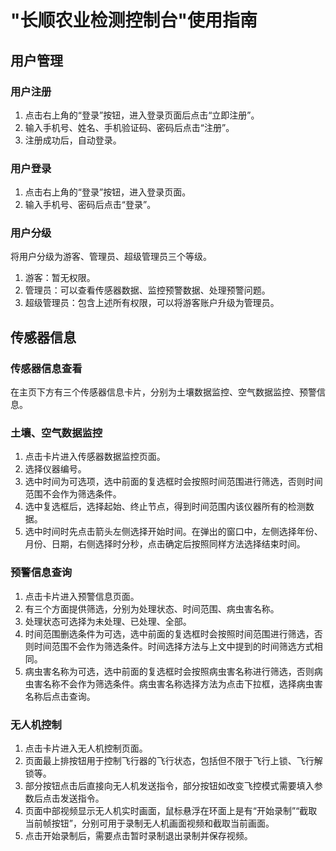# "长顺农业检测控制台"使用指南

## 用户管理

### 用户注册

1. 点击右上角的“登录”按钮，进入登录页面后点击“立即注册”。
2. 输入手机号、姓名、手机验证码、密码后点击“注册”。
3. 注册成功后，自动登录。

### 用户登录

1. 点击右上角的“登录”按钮，进入登录页面。
2. 输入手机号、密码后点击“登录”。

### 用户分级

将用户分级为游客、管理员、超级管理员三个等级。

1. 游客：暂无权限。
2. 管理员：可以查看传感器数据、监控预警数据、处理预警问题。
3. 超级管理员：包含上述所有权限，可以将游客账户升级为管理员。

## 传感器信息

### 传感器信息查看

在主页下方有三个传感器信息卡片，分别为土壤数据监控、空气数据监控、预警信息。

### 土壤、空气数据监控

1. 点击卡片进入传感器数据监控页面。
2. 选择仪器编号。
3. 选中时间为可选项，选中前面的复选框时会按照时间范围进行筛选，否则时间范围不会作为筛选条件。
4. 选中复选框后，选择起始、终止节点，得到时间范围内该仪器所有的检测数据。
5. 选中时间时先点击箭头左侧选择开始时间。在弹出的窗口中，左侧选择年份、月份、日期，右侧选择时分秒，点击确定后按照同样方法选择结束时间。

### 预警信息查询

1. 点击卡片进入预警信息页面。
2. 有三个方面提供筛选，分别为处理状态、时间范围、病虫害名称。
3. 处理状态可选择为未处理、已处理、全部。
4. 时间范围删选条件为可选，选中前面的复选框时会按照时间范围进行筛选，否则时间范围不会作为筛选条件。时间选择方法与上文中提到的时间筛选方式相同。
5. 病虫害名称为可选，选中前面的复选框时会按照病虫害名称进行筛选，否则病虫害名称不会作为筛选条件。病虫害名称选择方法为点击下拉框，选择病虫害名称后点击查询。

### 无人机控制

1. 点击卡片进入无人机控制页面。
2. 页面最上排按钮用于控制飞行器的飞行状态，包括但不限于飞行上锁、飞行解锁等。
3. 部分按钮点击后直接向无人机发送指令，部分按钮如改变飞控模式需要填入参数后点击发送指令。
4. 页面中部视频显示无人机实时画面，鼠标悬浮在环面上是有“开始录制”“截取当前帧按钮”，分别可用于录制无人机画面视频和截取当前画面。
5. 点击开始录制后，需要点击暂时录制退出录制并保存视频。
